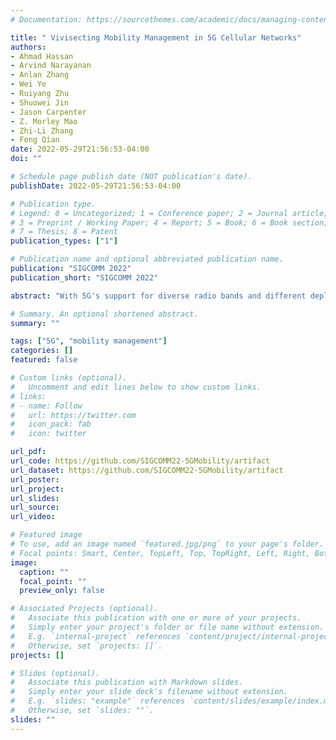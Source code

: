 ```yaml
---
# Documentation: https://sourcethemes.com/academic/docs/managing-content/

title: " Vivisecting Mobility Management in 5G Cellular Networks"
authors: 
- Ahmad Hassan
- Arvind Narayanan
- Anlan Zhang
- Wei Ye
- Ruiyang Zhu
- Shuowei Jin
- Jason Carpenter
- Z. Morley Mao
- Zhi-Li Zhang
- Feng Qian
date: 2022-05-29T21:56:53-04:00
doi: ""

# Schedule page publish date (NOT publication's date).
publishDate: 2022-05-29T21:56:53-04:00

# Publication type.
# Legend: 0 = Uncategorized; 1 = Conference paper; 2 = Journal article;
# 3 = Preprint / Working Paper; 4 = Report; 5 = Book; 6 = Book section;
# 7 = Thesis; 8 = Patent
publication_types: ["1"]

# Publication name and optional abbreviated publication name.
publication: "SIGCOMM 2022"
publication_short: "SIGCOMM 2022"

abstract: "With 5G's support for diverse radio bands and different deployment modes, e.g. standalone (SA) vs. non-standalone (NSA), mobility management - especially the handover process - becomes far more complex. Measurement studies have shown that frequent handovers cause wild fluctuations in 5G throughput, and worst, service outages. Through a cross-country (6,200km+) driving trip, we conduct in-depth measurements to study the current 5G mobility management practices adopted by three major US carriers. Using this rich dataset, we carry out a systematic analysis to uncover the handover mechanisms employed by 5G carriers, and compare them along several dimensions such as (4G vs. 5G) radio technologies, radio (low-, mid- & high-)bands, and deployment (SA vs NSA) modes. We further quantify the impact of mobility on application performance, power consumption, and signaling overheads. We identify key challenges facing today’s NSA 5G deployments which result in unnecessary handovers and reduced coverage. Finally, we design a holistic handover prediction system Prognos and demonstrate its ability to improve QoE for two 5G applications 16K panoramic VoD and real-time volumetric video streaming. We have released the datasets and tools of our study at https://github.com/SIGCOMM22-5GMobility/artifact."

# Summary. An optional shortened abstract.
summary: ""

tags: ["5G", "mobility management"]
categories: []
featured: false

# Custom links (optional).
#   Uncomment and edit lines below to show custom links.
# links:
# - name: Follow
#   url: https://twitter.com
#   icon_pack: fab
#   icon: twitter

url_pdf:
url_code: https://github.com/SIGCOMM22-5GMobility/artifact
url_dataset: https://github.com/SIGCOMM22-5GMobility/artifact
url_poster:
url_project:
url_slides:
url_source:
url_video: 

# Featured image
# To use, add an image named `featured.jpg/png` to your page's folder. 
# Focal points: Smart, Center, TopLeft, Top, TopRight, Left, Right, BottomLeft, Bottom, BottomRight.
image:
  caption: ""
  focal_point: ""
  preview_only: false

# Associated Projects (optional).
#   Associate this publication with one or more of your projects.
#   Simply enter your project's folder or file name without extension.
#   E.g. `internal-project` references `content/project/internal-project/index.md`.
#   Otherwise, set `projects: []`.
projects: []

# Slides (optional).
#   Associate this publication with Markdown slides.
#   Simply enter your slide deck's filename without extension.
#   E.g. `slides: "example"` references `content/slides/example/index.md`.
#   Otherwise, set `slides: ""`.
slides: ""
---
```


